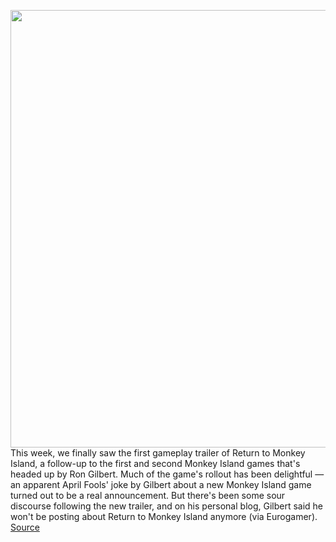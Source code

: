 <img src='https://cdn.vox-cdn.com/thumbor/JUzGL-h596E2h_mLnHbq4G9iI8s=/0x0:1920x1080/1200x800/filters:focal(807x387:1113x693)/cdn.vox-cdn.com/uploads/chorus_image/image/71033753/Return_to_Monkey_Island___Screen_Alt1.0.png' width='700px' /><br/>
This week, we finally saw the first gameplay trailer of Return to Monkey Island, a follow-up to the first and second Monkey Island games that's headed up by Ron Gilbert. Much of the game's rollout has been delightful — an apparent April Fools' joke by Gilbert about a new Monkey Island game turned out to be a real announcement. But there's been some sour discourse following the new trailer, and on his personal blog, Gilbert said he won't be posting about Return to Monkey Island anymore (via Eurogamer).
<a href='https://www.theverge.com/2022/6/30/23189707/ron-gilbert-return-to-monkey-island-online-abuse'> Source <a/>